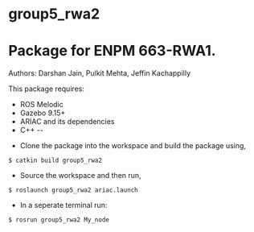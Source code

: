 # group5_rwa2
# Package for ENPM 663-RWA1. 

Authors:
Darshan Jain, Pulkit Mehta, Jeffin Kachappilly

This package requires:
* ROS Melodic
* Gazebo 9.15+
* ARIAC and its dependencies 
* C++
--

- Clone the package into the workspace and build the package using,
```
$ catkin build group5_rwa2
```

- Source the workspace and then run,
```
$ roslaunch group5_rwa2 ariac.launch
```

- In a seperate terminal run:
```
$ rosrun group5_rwa2 My_node
```
